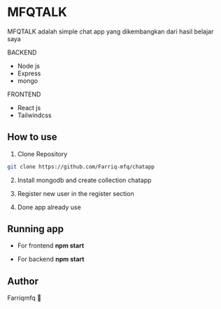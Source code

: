 # MFQTALK

MFQTALK adalah simple chat app yang dikembangkan dari hasil belajar saya

BACKEND 

* Node js
* Express
* mongo

FRONTEND 

* React js
* Tailwindcss

## How to use 
1. Clone Repository
```bash
git clone https://github.com/Farriq-mfq/chatapp
```
2. Install mongodb and create collection chatapp

3. Register new user in the register section

4. Done app already use 

## Running app
* For frontend <b>npm start</b>

* For backend <b>npm start</b>


## Author 

Farriqmfq 👋 
